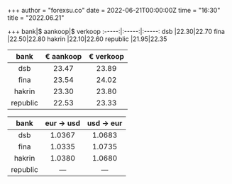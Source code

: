 +++
author = "forexsu.co"
date = 2022-06-21T00:00:00Z
time = "16:30"
title = "2022.06.21"

+++
bank|$ aankoop|$ verkoop
:-----:|:-----:|:-----:
dsb  |22.30|22.70
fina  |22.50|22.80
hakrin  |22.10|22.60
republic  |21.95|22.35

bank|€ aankoop|€ verkoop
:-----:|:-----:|:-----:
dsb  |23.47|23.89
fina  |23.54|24.02
hakrin  |23.30|23.80
republic  |22.53|23.33

bank|eur → usd|usd → eur
:-----:|:-----:|:-----:
dsb  |1.0367|1.0683
fina  |1.0335|1.0735
hakrin  |1.0380|1.0680
republic  |—|—
